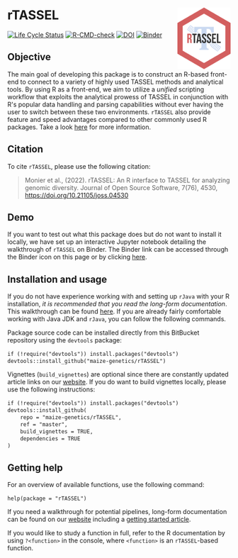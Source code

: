 # rTASSEL <img src="man/figures/logo.png" align="right" width="120" />

[![Life Cycle Status](https://img.shields.io/badge/lifecycle-maturing-blue.svg)](https://www.tidyverse.org/lifecycle/#maturing) [![R-CMD-check](https://github.com/maize-genetics/rTASSEL/actions/workflows/check-standard.yaml/badge.svg)](https://github.com/maize-genetics/rTASSEL/actions/workflows/check-standard.yaml) [![DOI](https://joss.theoj.org/papers/10.21105/joss.04530/status.svg)](https://doi.org/10.21105/joss.04530) [![Binder](https://mybinder.org/badge_logo.svg)](https://mybinder.org/v2/gh/btmonier/rTASSEL_sandbox/HEAD?labpath=getting_started.ipynb) 

## Objective
The main goal of developing this package is to construct an R-based front-end
to connect to a variety of highly used TASSEL methods and analytical tools.
By using R as a front-end, we aim to utilize a *unified* scripting workflow that
exploits the analytical prowess of TASSEL in conjunction with R's popular
data handling and parsing capabilities without ever having the user to switch
between these two environments. `rTASSEL`  also provide feature and speed
advantages compared to other commonly used R packages. Take a look [here](https://maize-genetics.github.io/rTASSEL/articles/rtassel_benchmarks.html)
for more information.


## Citation
To cite `rTASSEL`, please use the following citation:

> Monier et al., (2022). rTASSEL: An R interface to TASSEL for analyzing genomic diversity. Journal of Open Source Software, 7(76), 4530, https://doi.org/10.21105/joss.04530


## Demo
If you want to test out what this package does but do not want to install it 
locally, we have set up an interactive Jupyter notebook detailing the
walkthrough of `rTASSEL` on Binder. The Binder link can be accessed through
the Binder icon on this page or by clicking 
[here](https://mybinder.org/v2/gh/btmonier/rTASSEL_sandbox/HEAD?labpath=getting_started.ipynb).


## Installation and usage
If you do not have experience working with and setting up `rJava` with your
R installation, *it is recommended that you read the long-form documentation*.
This walkthrough can be found [here](https://maize-genetics.github.io/rTASSEL/articles/rtassel_walkthrough.html).
If you are already fairly comfortable working with Java JDK and `rJava`, you
can follow the following commands.

Package source code can be installed directly from this BitBucket repository
using the `devtools` package:

```
if (!require("devtools")) install.packages("devtools")
devtools::install_github("maize-genetics/rTASSEL")
```

Vignettes (`build_vignettes`) are optional since there are constantly updated 
article links on our [website](https://maize-genetics.github.io/rTASSEL/). If 
you do want to build vignettes locally, please use the following instructions:

```
if (!require("devtools")) install.packages("devtools")
devtools::install_github(
    repo = "maize-genetics/rTASSEL",
    ref = "master",
    build_vignettes = TRUE,
    dependencies = TRUE
)
```


## Getting help
For an overview of available functions, use the following command:

```
help(package = "rTASSEL")
```

If you need a walkthrough for potential pipelines, long-form documentation can 
be found on our [website](https://maize-genetics.github.io/rTASSEL/) including
a [getting started article](https://maize-genetics.github.io/rTASSEL/articles/rtassel_walkthrough.html).

If you would like to study a function in full, refer to the R documentation
by using `?<function>` in the console, where `<function>` is an
`rTASSEL`-based function.


